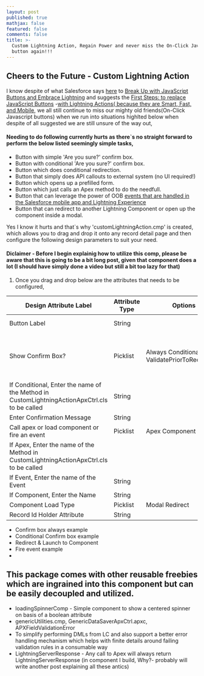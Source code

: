 ```yaml
---
layout: post
published: true
mathjax: false
featured: false
comments: false
title: >-
  Custom Lightning Action, Regain Power and never miss the On-Click JavaScript
  button again!!!
---
```

## Cheers to the Future - Custom Lightning Action

I know despite of what Salesforce says [here](https://developer.salesforce.com/blogs/developer-relations/2016/10/your-new-life-with-lightning-actions-smart-fast-and-mobile.html) to [Break Up with JavaScript Buttons and Embrace Lightning](https://developer.salesforce.com/blogs/developer-relations/?p=157981&preview=true) and suggests the [First Steps: to replace JavaScript Buttons](https://developer.salesforce.com/blogs/developer-relations/2016/09/take-the-first-steps-ways-you-can-replace-javascript-buttons.html)
-[with Lightning Actions( because they are Smart, Fast, and Mobile](https://developer.salesforce.com/blogs/developer-relations/2016/10/your-new-life-with-lightning-actions-smart-fast-and-mobile.html), we all still continue to miss our mighty old friends(On-Click Javascript buttons) when we run into situations highlted below when despite of all suggested we are still unsure of the way out,

#### Needing to do following currently hurts as there\`s no straight forward to perform the below listed seemingly simple tasks,

- Button with simple 'Are you sure?' confirm box.
- Button with conditional 'Are you sure?' confirm box.
- Button which does conditional redirection.
- Button that simply does API callouts to external system (no UI required!)
- Button which opens up a prefilled form.
- Button which just calls an Apex method to do the needfull.
- Button that can leverage the power of OOB [events that are handled in the Salesforce mobile app and Lightning Experience](https://developer.salesforce.com/docs/atlas.en-us.lightning.meta/lightning/events_one.htm) 
- Button that can redirect to another Lightning Component or open up the component inside a modal.

Yes I know it hurts and that\`s why 'customLightningAction.cmp' is created, which allows you to drag and drop it onto any record detail page and then configure the following design parameters to suit your need.

#### Diclaimer - Before I begin explainig how to utilize this comp, please be aware that this is going to be a bit long post, given that component does a lot (I should have simply done a video but still a bit too lazy for that)

1. Once you drag and drop below are the attributes that needs to be configured,

|    Design   Attribute Label                                                                       | Attribute Type | Options                                                         | Additional   Description                                                                                                         | Required?    |
|---------------------------------------------------------------------------------------------------|----------------|-----------------------------------------------------------------|----------------------------------------------------------------------------------------------------------------------------------|--------------|
| Button   Label                                                                                    | String         |                                                                 | The text to be displayed inside the button.                                                                                      | Yes          |
| Show   Confirm Box?                                                                               | Picklist       | Always     Conditional     Never     ValidatePriorToRedirecting | Always - 'Confirm box will be   shown always'     Conditional - 'Apex method defined in '      Never, ValidatePriorToRedirecting | Yes          |
| If   Conditional, Enter the name of the Method in CustomLightningActionApxCtrl.cls   to be called | String         |                                                                 |                                                                                                                                  |              |
| Enter   Confirmation Message                                                                      | String         |                                                                 |                                                                                                                                  |              |
| Call   apex or load component or fire an event                                                    | Picklist       | Apex     Component     Event                                    |                                                                                                                                  |              |
| If Apex,   Enter the name of the Method in CustomLightningActionApxCtrl.cls to be called          |                |                                                                 |                                                                                                                                  |              |
| If   Event, Enter the name of the Event                                                           | String         |                                                                 |                                                                                                                                  |              |
| If   Component, Enter the Name                                                                    | String         |                                                                 |                                                                                                                                  |              |
| Component   Load Type                                                                             | Picklist       | Modal     Redirect                                              |                                                                                                                                  |              |
| Record   Id Holder Attribute                                                                      | String         |                                                                 |                                                                                                                                  |              |

- Confirm box always example
- Conditional Confirm box example
- Redirect & Launch to Component
- Fire event example
-


## This package comes with other reusable freebies which are ingrained into this component but can be easily decoupled and utilized.
- loadingSpinnerComp - Simple component to show a centered spinner on basis of a boolean attribute
- genericUtilities.cmp, GenericDataSaverApxCtrl.apxc, APXFieldValidationError
- To simplify performing DMLs from LC and also support a better error handling mechanism which helps with finite details around failing validation rules in a consumable way 
- LightningServerResponse - Any call to Apex will always return LightningServerResponse (in component I build, Why?- probably will write another post explaining all these antics)

